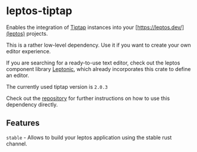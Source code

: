 # leptos-tiptap

Enables the integration of [Tiptap](https://tiptap.dev/) instances into your [https://leptos.dev/](leptos) projects.

This is a rather low-level dependency. Use it if you want to create your own editor experience.

If you are searching for a ready-to-use text editor, check out the leptos component library [Leptonic](https://leptonic.dev/), which already incorporates this crate to define an editor.

The currently used tiptap version is `2.0.3`

Check out the [repository](https://github.com/lpotthast/leptos-tiptap) for further instructions on how to use this dependency directly.

## Features

`stable` - Allows to build your leptos application using the stable rust channel.
